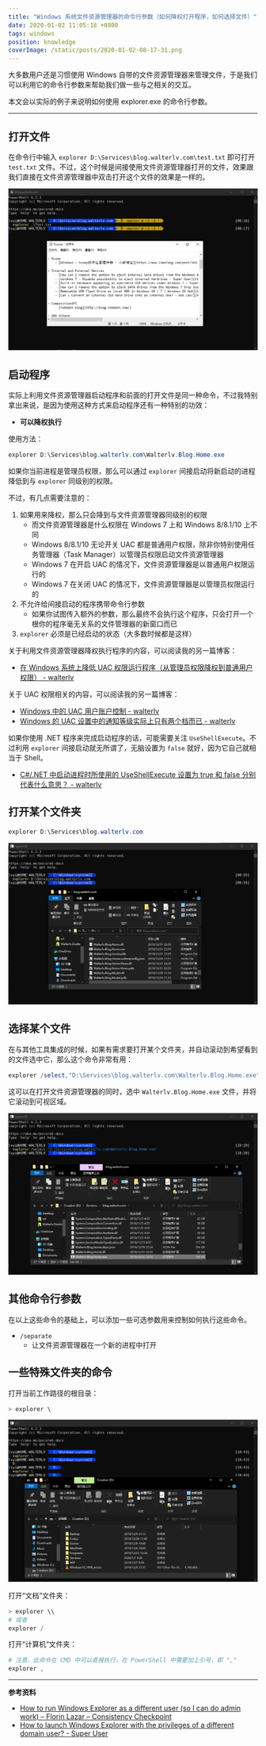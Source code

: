 ```yaml
---
title: "Windows 系统文件资源管理器的命令行参数（如何降权打开程序，如何选择文件）"
date: 2020-01-02 11:05:18 +0800
tags: windows
position: knowledge
coverImage: /static/posts/2020-01-02-08-17-31.png
---
```


大多数用户还是习惯使用 Windows 自带的文件资源管理器来管理文件，于是我们可以利用它的命令行参数来帮助我们做一些与之相关的交互。

本文会以实际的例子来说明如何使用 explorer.exe 的命令行参数。

---

<div id="toc"></div>

## 打开文件

在命令行中输入 `explorer D:\Services\blog.walterlv.com\test.txt` 即可打开 `test.txt` 文件。不过，这个时候是间接使用文件资源管理器打开的文件，效果跟我们直接在文件资源管理器中双击打开这个文件的效果是一样的。

![使用文件资源管理器打开文件](/static/posts/2020-01-02-08-17-31.png)

## 启动程序

实际上利用文件资源管理器启动程序和前面的打开文件是同一种命令，不过我特别拿出来说，是因为使用这种方式来启动程序还有一种特别的功效：

- **可以降权执行**

使用方法：

```powershell
explorer D:\Services\blog.walterlv.com\Walterlv.Blog.Home.exe
```

如果你当前进程是管理员权限，那么可以通过 `explorer` 间接启动将新启动的进程降低到与 `explorer` 同级别的权限。

不过，有几点需要注意的：

1. 如果用来降权，那么只会降到与文件资源管理器同级别的权限
    - 而文件资源管理器是什么权限在 Windows 7 上和 Windows 8/8.1/10 上不同
    - Windows 8/8.1/10 无论开关 UAC 都是普通用户权限，除非你特别使用任务管理器（Task Manager）以管理员权限启动文件资源管理器
    - Windows 7 在开启 UAC 的情况下，文件资源管理器是以普通用户权限运行的
    - Windows 7 在关闭 UAC 的情况下，文件资源管理器是以管理员权限运行的
1. 不允许给间接启动的程序携带命令行参数
    - 如果你试图传入额外的参数，那么最终不会执行这个程序，只会打开一个根你的程序毫无关系的文件管理器的新窗口而已
1. `explorer` 必须是已经启动的状态（大多数时候都是这样）

关于利用文件资源管理器降权执行程序的内容，可以阅读我的另一篇博客：

- [在 Windows 系统上降低 UAC 权限运行程序（从管理员权限降权到普通用户权限） - walterlv](https://blog.walterlv.com/post/start-process-with-lowered-uac-privileges.html)

关于 UAC 权限相关的内容，可以阅读我的另一篇博客：

- [Windows 中的 UAC 用户账户控制 - walterlv](https://blog.walterlv.com/post/windows-user-account-control.html)
- [Windows 的 UAC 设置中的通知等级实际上只有两个档而已 - walterlv](https://blog.walterlv.com/post/there-are-only-two-settings-for-the-uac-slider.html)

如果你使用 .NET 程序来完成启动程序的话，可能需要关注 `UseShellExecute`。不过利用 `explorer` 间接启动就无所谓了，无脑设置为 `false` 就好，因为它自己就相当于 Shell。

- [C#/.NET 中启动进程时所使用的 UseShellExecute 设置为 true 和 false 分别代表什么意思？ - walterlv](https://blog.walterlv.com/post/use-shell-execute-in-process-start-info.html)

## 打开某个文件夹

```powershell
explorer D:\Services\blog.walterlv.com
```

![使用文件资源管理器打开文件夹](/static/posts/2020-01-02-08-56-00.png)

## 选择某个文件

在与其他工具集成的时候，如果有需求要打开某个文件夹，并自动滚动到希望看到的文件选中它，那么这个命令非常有用：

```powershell
explorer /select,"D:\Services\blog.walterlv.com\Walterlv.Blog.Home.exe"
```

这可以在打开文件资源管理器的同时，选中 `Walterlv.Blog.Home.exe` 文件，并将它滚动到可视区域。

![使用文件资源管理器选中文件](/static/posts/2020-01-02-10-21-03.png)

## 其他命令行参数

在以上这些命令的基础上，可以添加一些可选参数用来控制如何执行这些命令。

- `/separate`
    - 让文件资源管理器在一个新的进程中打开

## 一些特殊文件夹的命令

打开当前工作路径的根目录：

```powershell
> explorer \
```

![打开根目录](/static/posts/2020-01-02-10-49-33.png)

打开“文档”文件夹：

```powershell
> explorer \\
# 或者
explorer /
```

打开“计算机”文件夹：

```powershell
# 注意，此命令在 CMD 中可以直接执行，在 PowerShell 中需要加上引号，即 ","
explorer ,
```

---

**参考资料**

- [How to run Windows Explorer as a different user (so I can do admin work) – Florin Lazar – Consistency Checkpoint](https://blogs.msdn.microsoft.com/florinlazar/2005/09/17/how-to-run-windows-explorer-as-a-different-user-so-i-can-do-admin-work/)
- [How to launch Windows Explorer with the privileges of a different domain user? - Super User](https://superuser.com/a/591082/940098)

